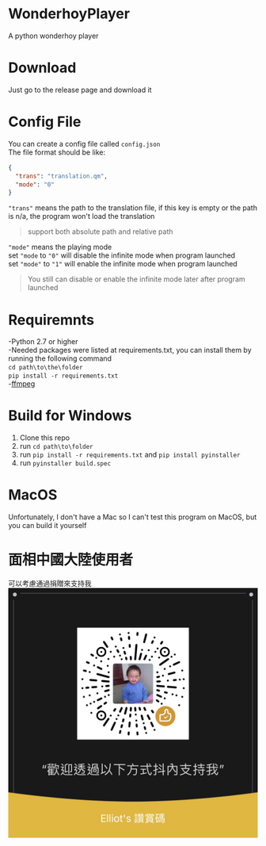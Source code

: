 # WonderhoyPlayer
A python wonderhoy player

# Download
Just go to the release page and download it

# Config File
You can create a config file called `config.json`<br>
The file format should be like:
```json
{
  "trans": "translation.qm",
  "mode": "0"
}
```
`"trans"` means the path to the translation file, if this key is empty or the path is n/a, the program won't load the translation<br>
> support both absolute path and relative path
> 

`"mode"` means the playing mode<br>
set `"mode` to `"0"` will disable the infinite mode when program launched<br>
set `"mode"` to `"1"` will enable the infinite mode when program launched
>You still can disable or enable the infinite mode later after program launched
>

# Requiremnts
-Python 2.7 or higher<br>
-Needed packages were listed at requirements.txt, you can install them by running the following command<br>
`cd path\to\the\folder`<br>
`pip install -r requirements.txt`<br>
-[ffmpeg](https://ffmpeg.org/download.html)

# Build for Windows
1. Clone this repo
2. run `cd path\to\folder`
3. run `pip install -r requirements.txt` and `pip install pyinstaller`
4. run `pyinstaller build.spec`

# MacOS
Unfortunately, I don't have a Mac so I can't test this program on MacOS, but you can build it yourself

# 面相中國大陸使用者
可以考慮通過捐贈來支持我
![cn_user](cn.JPG)